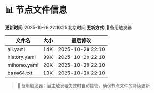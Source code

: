 # 📊 节点文件信息

**更新时间**: 2025-10-29 22:10:25 北京时间
**更新方式**: 🔄 备用触发器

| 文件名 | 大小 | 最后修改 |
|--------|------|----------|
| all.yaml | 14K | 2025-10-29 22:10 |
| history.yaml | 99K | 2025-10-29 22:10 |
| mihomo.yaml | 20K | 2025-10-29 22:10 |
| base64.txt | 13K | 2025-10-29 22:10 |

> 🔄 备用触发器：当主触发器失效时自动接管，确保节点文件的持续更新
